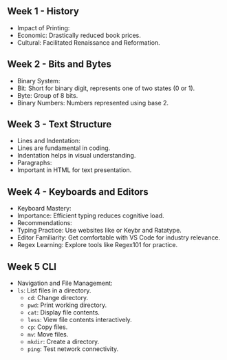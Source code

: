 ## Week 1 - History

- Impact of Printing:
- Economic: Drastically reduced book prices.
- Cultural: Facilitated Renaissance and Reformation.

## Week 2 - Bits and Bytes

- Binary System:
- Bit: Short for binary digit, represents one of two states (0 or 1).
- Byte: Group of 8 bits.
- Binary Numbers: Numbers represented using base 2.

## Week 3 - Text Structure

- Lines and Indentation:
- Lines are fundamental in coding.
- Indentation helps in visual understanding.
- Paragraphs:
- Important in HTML for text presentation.

## Week 4 - Keyboards and Editors

- Keyboard Mastery:
- Importance: Efficient typing reduces cognitive load.
- Recommendations:
- Typing Practice: Use websites like or Keybr and Ratatype.
- Editor Familiarity: Get comfortable with VS Code for industry relevance.
- Regex Learning: Explore tools like Regex101 for practice.

## Week 5 CLI

- Navigation and File Management:
- `ls`: List files in a directory.
  - `cd`: Change directory.
  - `pwd`: Print working directory.
  - `cat`: Display file contents.
  - `less`: View file contents interactively.
  - `cp`: Copy files.
  - `mv`: Move files.
  - `mkdir`: Create a directory.
  - `ping`: Test network connectivity.
